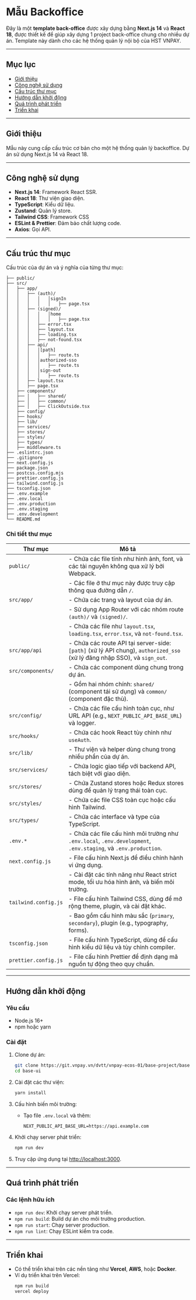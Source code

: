 # Mẫu Backoffice

Đây là một **template back-office** được xây dựng bằng **Next.js 14** và **React 18**, được thiết kế để giúp xây dựng 1 project back-office chung cho nhiều dự án.
Template này dành cho các hệ thống quản lý nội bộ của HST VNPAY.

---

## **Mục lục**

- [Giới thiệu](#giới-thiệu)
- [Công nghệ sử dụng](#công-nghệ-sử-dụng)
- [Cấu trúc thư mục](#cấu-trúc-thư-mục)
- [Hướng dẫn khởi động](#hướng-dẫn-khởi-động)
- [Quá trình phát triển](#quá-trình-phát-triển)
- [Triển khai](#triển-khai)

---

## **Giới thiệu**

Mẫu này cung cấp cấu trúc cơ bản cho một hệ thống quản lý backoffice. Dự án sử dụng Next.js 14 và React 18.

---

## **Công nghệ sử dụng**

- **Next.js 14**: Framework React SSR.
- **React 18**: Thư viện giao diện.
- **TypeScript**: Kiểu dữ liệu.
- **Zustand**: Quản lý store.
- **Tailwind CSS**: Framework CSS
- **ESLint & Prettier**: Đảm bảo chất lượng code.
- **Axios**: Gọi API.

---

## **Cấu trúc thư mục**

Cấu trúc của dự án và ý nghĩa của từng thư mục:

```
├── public/
├── src/
│   ├── app/
│   │   ├── (auth)/
│   │   │   │   │signIn
│   │   │   │   │   ├── page.tsx
│   │   ├── (signed)/
│   │   │   │   │home
│   │   │   │   │   ├── page.tsx
│   │   │   ├── error.tsx
│   │   │   ├── layout.tsx
│   │   │   ├── loading.tsx
│   │   │   ├── not-found.tsx
│   │   ├── api/
│   │   │   │[path]
│   │   │   │   ├── route.ts
│   │   │   │authorized-sso
│   │   │   │   ├── route.ts
│   │   │   │sign-out
│   │   │   │   ├── route.ts
│   │   ├── layout.tsx
│   │   ├── page.tsx
│   ├── components/
│   ├── │   ├── shared/
│   ├── │   ├── common/
│   ├── │   ├── ClickOutside.tsx
│   ├── config/
│   ├── hooks/
│   ├── lib/
│   ├── services/
│   ├── stores/
│   ├── styles/
│   ├── types/
│   ├── middleware.ts
├── .eslintrc.json
├── .gitignore
├── next.config.js
├── package.json
├── postcss.config.mjs
├── prettier.config.js
├── tailwind.config.js
├── tsconfig.json
├── .env.example
├── .env.local
├── .env.production
├── .env.staging
├── .env.development
└── README.md
```

### **Chi tiết thư mục**

| Thư mục              | Mô tả                                                                                                                    |
| -------------------- | ------------------------------------------------------------------------------------------------------------------------ |
| `public/`            | - Chứa các file tĩnh như hình ảnh, font, và các tài nguyên không qua xử lý bởi Webpack.                                  |
|                      | - Các file ở thư mục này được truy cập thông qua đường dẫn `/`.                                                          |
| `src/app/`           | - Chứa các trang và layout của dự án.                                                                                    |
|                      | - Sử dụng App Router với các nhóm route `(auth)/` và `(signed)/`.                                                        |
|                      | - Chứa các file như `layout.tsx`, `loading.tsx`, `error.tsx`, và `not-found.tsx`.                                        |
| `src/app/api`        | - Chứa các route API tại server-side: `[path]` (xử lý API chung), `authorized_sso` (xử lý đăng nhập SSO), và `sign_out`. |
| `src/components/`    | - Chứa các component dùng chung trong dự án.                                                                             |
|                      | - Gồm hai nhóm chính: `shared/` (component tái sử dụng) và `common/` (component đặc thù).                                |
| `src/config/`        | - Chứa các file cấu hình toàn cục, như URL API (e.g., `NEXT_PUBLIC_API_BASE_URL`) và logger.                             |
| `src/hooks/`         | - Chứa các hook React tùy chỉnh như `useAuth`.                                                                           |
| `src/lib/`           | - Thư viện và helper dùng chung trong nhiều phần của dự án.                                                              |
| `src/services/`      | - Chứa logic giao tiếp với backend API, tách biệt với giao diện.                                                         |
| `src/stores/`        | - Chứa Zustand stores hoặc Redux stores dùng để quản lý trạng thái toàn cục.                                             |
| `src/styles/`        | - Chứa các file CSS toàn cục hoặc cấu hình Tailwind.                                                                     |
| `src/types/`         | - Chứa các interface và type của TypeScript.                                                                             |
| `.env.*`             | - Chứa các file cấu hình môi trường như `.env.local`, `.env.development`, `.env.staging`, và `.env.production`.          |
| `next.config.js`     | - File cấu hình Next.js để điều chỉnh hành vi ứng dụng.                                                                  |
|                      | - Cài đặt các tính năng như React strict mode, tối ưu hóa hình ảnh, và biến môi trường.                                  |
| `tailwind.config.js` | - File cấu hình Tailwind CSS, dùng để mở rộng theme, plugin, và cài đặt khác.                                            |
|                      | - Bao gồm cấu hình màu sắc (`primary`, `secondary`), plugin (e.g., typography, forms).                                   |
| `tsconfig.json`      | - File cấu hình TypeScript, dùng để cấu hình kiểu dữ liệu và tùy chỉnh compiler.                                         |
| `prettier.config.js` | - File cấu hình Prettier để định dạng mã nguồn tự động theo quy chuẩn.                                                   |

---

## **Hướng dẫn khởi động**

### Yêu cầu

- Node.js 16+
- npm hoặc yarn

### Cài đặt

1. Clone dự án:

    ```bash
    git clone https://git.vnpay.vn/dvtt/vnpay-ecos-01/base-project/base-ui.git
    cd base-ui
    ```

2. Cài đặt các thư viện:

    ```bash
    yarn install
    ```

3. Cấu hình biến môi trường:

    - Tạo file `.env.local` và thêm:
        ```
        NEXT_PUBLIC_API_BASE_URL=https://api.example.com
        ```

4. Khởi chạy server phát triển:

    ```bash
    npm run dev
    ```

5. Truy cập ứng dụng tại [http://localhost:3000](http://localhost:3000).

---

## **Quá trình phát triển**

### Các lệnh hữu ích

- `npm run dev`: Khởi chạy server phát triển.
- `npm run build`: Build dự án cho môi trường production.
- `npm run start`: Chạy server production.
- `npm run lint`: Chạy ESLint kiểm tra code.

---

## **Triển khai**

- Có thể triển khai trên các nền tảng như **Vercel**, **AWS**, hoặc **Docker**.
- Ví dụ triển khai trên Vercel:
    ```bash
    npm run build
    vercel deploy
    ```
